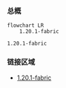 ### 总概

```mermaid
flowchart LR
    1.20.1-fabric
```

```
1.20.1-fabric
```

### 链接区域

- [1.20.1-fabric](/projects/1.20-fabric/assets/vanity-just-swords/vanity-just-swords)